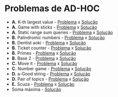 # Problemas de AD-HOC

- **A.** K-th largest value - [Problema](https://codeforces.com/problemset/problem/1491/A) x [Solução](https://github.com/josetruta/programming-problems/blob/main/AD-HOC/kesimo_maior_valor.py)
- **A.** Game with sticks - [Problema](https://codeforces.com/problemset/problem/451/A) x [Solução](https://github.com/josetruta/programming-problems/blob/main/AD-HOC/game_with_sticks.py)
- **A.** Static range sum queries - [Problema](https://cses.fi/problemset/task/1646) x [Solução](https://github.com/josetruta/programming-problems/blob/main/AD-HOC/sum_queries.py)
- **B.** Palindromic numbers - [Problema](https://atcoder.jp/contests/abc090/tasks/abc090_b) x [Solução](https://github.com/josetruta/programming-problems/blob/main/AD-HOC/numeros_palindromos.py)
- **B.** Dentist aoki - [Problema](https://atcoder.jp/contests/abc350/tasks/abc350_b) x [Solução](https://github.com/josetruta/programming-problems/blob/main/AD-HOC/dentist_aoki.py)
- **B.** Ticket counter - [Problema](https://atcoder.jp/contests/abc358/tasks/abc358_b) x [Solução](https://github.com/josetruta/programming-problems/blob/main/AD-HOC/ticket_counter.py)
- **B.** Primes - [Problema](https://codeforces.com/gym/102267/problem/B) x [Solução](https://github.com/josetruta/programming-problems/blob/main/AD-HOC/primos.py)
- **B.** Base 2 - [Problema](https://atcoder.jp/contests/abc306/tasks/abc306_b?lang=en) x [Solução](https://github.com/josetruta/programming-problems/blob/main/AD-HOC/base_dois.py)
- **C.** Move it - [Problema](https://atcoder.jp/contests/abc360/tasks/abc360_c) x [Solução](https://github.com/josetruta/programming-problems/blob/main/AD-HOC/move_it.py)
- **C.** Number game - [Problema](https://codeforces.com/problemset/problem/1749/C) x [Solução](https://github.com/josetruta/programming-problems/blob/main/AD-HOC/jogo_numerico.py)
- **D.** a-Good string - [Problema](https://codeforces.com/problemset/problem/1385/D) x [Solução](https://github.com/josetruta/programming-problems/blob/main/AD-HOC/string_aboa.py)
- **D.** Pair of topics - [Problema](https://codeforces.com/problemset/problem/1324/D) x [Solução](https://github.com/josetruta/programming-problems/blob/main/AD-HOC/par_topicos.py)
- **E.** Scuza - [Problema](https://codeforces.com/problemset/problem/1742/E) x [Solução](https://github.com/josetruta/programming-problems/blob/main/AD-HOC/scuza.py)
- Soma máxima - [Solução](https://github.com/josetruta/programming-problems/blob/main/AD-HOC/soma_maxima.py)